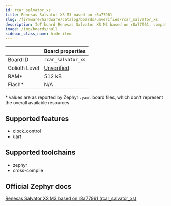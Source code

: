 ```yaml
---
id: rcar_salvator_xs
title: Renesas Salvator XS M3 based on r8a77961
slug: /firmware/hardware/catalog/boards/unverified/rcar_salvator_xs
description: IoT board Renesas Salvator XS M3 based on r8a77961, compatible with Golioth at unverified level.
image: /img/boards/null
sidebar_class_name: hide-item
---
```


[//]: # (This is an auto-generated file, do not edit! Changes to it will be lost upon re-generation)



|                | Board properties     |
| -------------  | -------------------- |
| Board ID       | `rcar_salvator_xs` |
| Golioth Level  | [Unverified](/firmware/hardware#unverified-boards) |
| RAM*           | 512 kB |
| Flash*         | N/A |

\* values are as reported by Zephyr `.yaml` board files, which don't represent the overall available resources



## Supported features

* clock_control
* uart

## Supported toolchains

* zephyr
* cross-compile

## Official Zephyr docs

[Renesas Salvator XS M3 based on r8a77961 (rcar_salvator_xs)](https://docs.zephyrproject.org/latest/boards/renesas/rcar_salvator_xs/doc/index.html)
